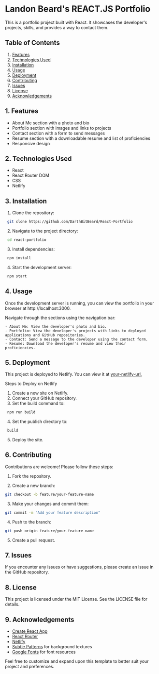 # Landon Beard's REACT.JS Portfolio

This is a portfolio project built with React. It showcases the developer's projects, skills, and provides a way to contact them.

## Table of Contents

1. [Features](#1-features)
2. [Technologies Used](#2-technologies-used)
3. [Installation](#3-installation)
4. [Usage](#4-usage)
5. [Deployment](#5-deployment)
6. [Contributing](#6-contributing)
7. [Issues](#7-issues)
8. [License](#8-license)
9. [Acknowledgements](#9-acknowledgements)

## 1. Features

- About Me section with a photo and bio
- Portfolio section with images and links to projects
- Contact section with a form to send messages
- Resume section with a downloadable resume and list of proficiencies
- Responsive design

## 2. Technologies Used

- React
- React Router DOM
- CSS
- Netlify

## 3. Installation

1. Clone the repository:

```bash
 git clone https://github.com/DarthBitBeard/React-Portfolio
```

2. Navigate to the project directory:

```bash
 cd react-portfolio
```

3. Install dependencies:

```bash
 npm install
```

4. Start the development server:

```bash
 npm start
```

## 4. Usage

Once the development server is running, you can view the portfolio in your browser at http://localhost:3000.

Navigate through the sections using the navigation bar:

    - About Me: View the developer's photo and bio.
    - Portfolio: View the developer's projects with links to deployed applications and GitHub repositories.
    - Contact: Send a message to the developer using the contact form.
    - Resume: Download the developer's resume and view their proficiencies.

## 5. Deployment

This project is deployed to Netlify. You can view it at [your-netlify-url.]()

Steps to Deploy on Netlify

1. Create a new site on Netlify.
2. Connect your GitHub repository.
3. Set the build command to:

```bash
 npm run build
```

4. Set the publish directory to:

```bash
 build
```

5. Deploy the site.

## 6. Contributing

Contributions are welcome! Please follow these steps:

1. Fork the repository.

2. Create a new branch:

```bash
git checkout -b feature/your-feature-name
```

3. Make your changes and commit them:

```bash
git commit -m "Add your feature description"
```

4. Push to the branch:

```bash
git push origin feature/your-feature-name
```

5. Create a pull request.

## 7. Issues

If you encounter any issues or have suggestions, please create an issue in the GitHub repository.

## 8. License

This project is licensed under the MIT License. See the LICENSE file for details.

## 9. Acknowledgements

- [Create React App](https://create-react-app.dev/)
- [React Router](https://reactrouter.com/)
- [Netlify](https://www.netlify.com/)
- [Subtle Patterns](https://www.toptal.com/designers/subtlepatterns/) for background textures
- [Google Fonts](https://fonts.google.com/) for font resources

Feel free to customize and expand upon this template to better suit your project and preferences.
